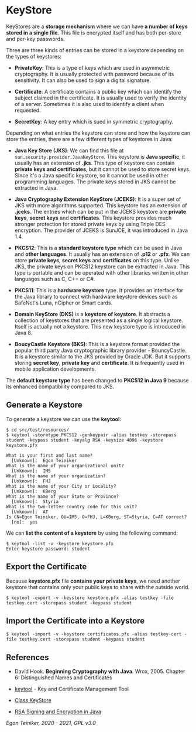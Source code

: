 # KeyStore

KeyStores are a **storage mechanism** where we can have **a number of keys stored in a single file**. 
This file is encrypted itself and has both per-store and per-key passwords.

Three are three kinds of entries can be stored in a keystore depending on the types of keystores:

* **PrivateKey**: This is a type of keys which are used in asymmetric cryptography. It is usually protected with 
    password because of its sensitivity. It can also be used to sign a digital signature.

* **Certificate**: A certificate contains a public key which can identify the subject claimed in the certificate. 
    It is usually used to verify the identity of a server. Sometimes it is also used to identify a
    client when requested.

* **SecretKey**: A key entry which is sued in symmetric cryptography.


Depending on what entries the keystore can store and how the keystore can store the entries, there are a few different 
types of keystores in Java:

* **Java Key Store (JKS)**: We can find this file at `sun.security.provider.JavaKeyStore`.
    This keystore is **Java specific**, it usually has an extension of **.jks**.
    This type of keystore can contain **private keys and certificates**, but it cannot be used to store secret keys. 
    Since it's a Java specific keystore, so it cannot be used in other programming languages.
    The private keys stored in JKS cannot be extracted in Java.

* **Java Cryptography Extension KeyStore (JCEKS)**: It is a super set of JKS with more algorithms supported.
    This keystore has an extension of **.jceks**. The entries which can be put in the JCEKS keystore are **private keys**, 
    **secret keys** and **certificates**.
    This keystore provides much stronger protection for stored private keys by using Triple DES encryption.
    The provider of JCEKS is SunJCE, it was introduced in Java 1.4.

* **PKCS12**: This is a **standard keystore type** which can be used in Java and **other languages**. It usually has 
    an extension of **.p12** or **.pfx**. We can store **private keys**, **secret keys** and **certificates** on this type.
    Unlike JKS, the private keys on PKCS12 keystore can be extracted in Java.
    This type is portable and can be operated with other libraries written in other languages such as C, C++ or C#.

* **PKCS11**: This is a **hardware keystore** type. It provides an interface for the Java library to connect with 
    hardware keystore devices such as SafeNet's Luna, nCipher or Smart cards.

* **Domain KeyStore (DKS)** is a **keystore of keystore**. It abstracts a collection of
    keystores that are presented as a single logical keystore. 
    Itself is actually not a keystore. This new keystore type is introduced in Java 8.

* **BoucyCastle Keystore (BKS)**: This is a keystore format provided the popular third party Java cryptographic library 
    provider - BouncyCastle.
    It is a keystore similar to the JKS provided by Oracle JDK. But it supports storing **secret key**, **private key** 
    and **certificate**. It is frequently used in mobile application developments.


The **default keystore type** has been changed to **PKCS12 in Java 9** because its enhanced compatibility compared
to JKS.

## Generate a Keystore 

To generate a keystore we can use the **keytool**:
```
$ cd src/test/resources/
$ keytool -storetype PKCS12 -genkeypair -alias testkey -storepass student -keypass student -keyalg RSA -keysize 4096 -keystore keystore.pfx

What is your first and last name?
  [Unknown]:  Egon Teiniker
What is the name of your organizational unit?
  [Unknown]:  IMS
What is the name of your organization?
  [Unknown]:  FHJ
What is the name of your City or Locality?
  [Unknown]:  KBerg
What is the name of your State or Province?
  [Unknown]:  Styria
What is the two-letter country code for this unit?
  [Unknown]:  AT
Is CN=Egon Teiniker, OU=IMS, O=FHJ, L=KBerg, ST=Styria, C=AT correct?
  [no]:  yes
```

We can **list the content of a keystore** by using the following command:
```
$ keytool -list -v -keystore keystore.pfx 
Enter keystore password: student 
```

## Export the Certificate

Because **keystore.pfx** file **contains your private keys**, we need another
keystore that contains only your public keys to share with the outside world.
```
$ keytool -export -v -keystore keystore.pfx -alias testkey -file testkey.cert -storepass student -keypass student
```

## Import the Certificate into a Keystore
```
$ keytool -import -v -keystore certificates.pfx -alias testkey-cert -file testkey.cert -storepass student -keypass student
```


## References
* David Hook. **Beginning Cryptography with Java**. Wrox, 2005. 
      Chapter 6: Distinguished Names and Certificates

* [keytool](https://docs.oracle.com/javase/6/docs/technotes/tools/solaris/keytool.html) - Key and Certificate Management Tool  
* [Class KeyStore](https://docs.oracle.com/javase/7/docs/api/java/security/KeyStore.html)
* [RSA Signing and Encryption in Java](https://niels.nu/blog/2016/java-rsa.html)
  

*Egon Teiniker, 2020 - 2021, GPL v3.0* 

